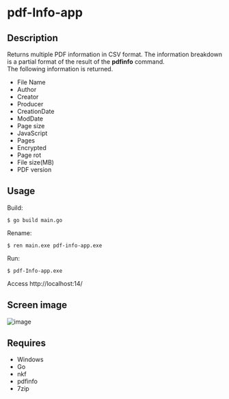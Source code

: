 # pdf-Info-app 

## Description  
Returns multiple PDF information in CSV format. The information breakdown is a partial format of the result of the **pdfinfo** command.  
The following information is returned.  
- File Name
- Author
- Creator
- Producer
- CreationDate
- ModDate
- Page size
- JavaScript
- Pages
- Encrypted
- Page rot
- File size(MB)
- PDF version


## Usage  
Build:
```
$ go build main.go
```
Rename:
```
$ ren main.exe pdf-info-app.exe
```
Run:
```
$ pdf-Info-app.exe
```

Access http://localhost:14/

## Screen image  
![image](https://user-images.githubusercontent.com/10069642/86309932-d0d4b900-bc57-11ea-8a7a-f63ea82e4ed6.png)  

## Requires  
- Windows
- Go
- nkf
- pdfinfo
- 7zip
